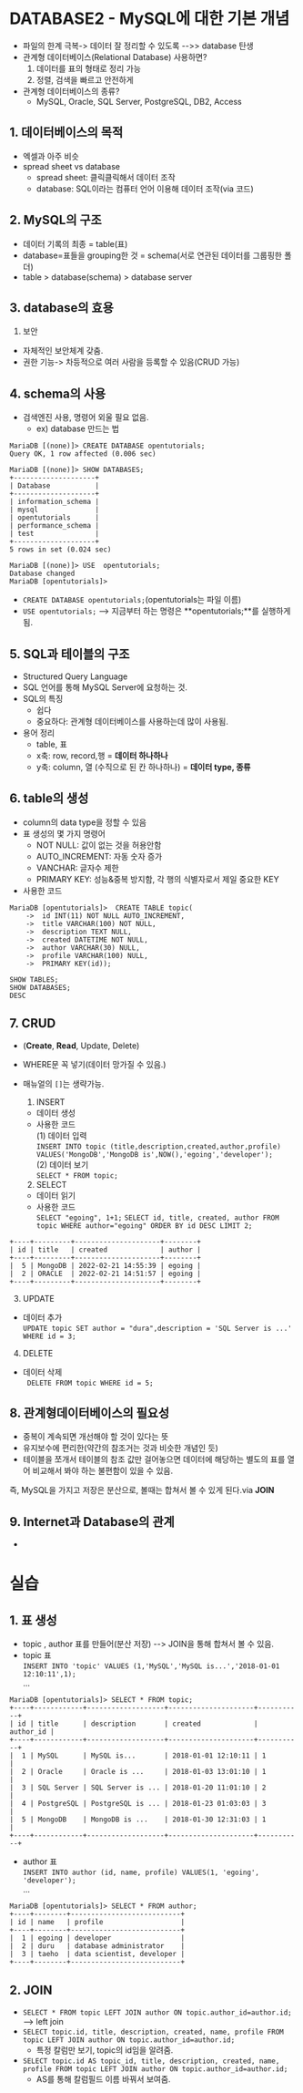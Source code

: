 # DATABASE2 - MySQL에 대한 기본 개념

+ 파일의 한계 극복-> 데이터 잘 정리할 수 있도록 -->> database 탄생
+ 관계형 데이터베이스(Relational Database) 사용하면?
  1) 데이터를 표의 형태로 정리 가능
  2) 정렬, 검색을 빠르고 안전하게
+ 관계형 데이터베이스의 종류?
  - MySQL, Oracle, SQL Server, PostgreSQL, DB2, Access
 
## 1. 데이터베이스의 목적
+ 엑셀과 아주 비슷
+ spread sheet vs database
  - spread sheet: 클릭클릭해서 데이터 조작
  - database: SQL이라는 컴퓨터 언어 이용해 데이터 조작(via 코드)
 
## 2. MySQL의 구조
+ 데이터 기록의 최종 = table(표)
+ database=표들을 grouping한 것 = schema(서로 연관된 데이터를 그룹핑한 폴더)
+ table > database(schema) > database server

## 3. database의 효용
1) 보안
  - 자체적인 보안체계 갖춤.
  - 권한 기능-> 차등적으로 여러 사람을 등록할 수 있음(CRUD 가능)

## 4. schema의 사용
+ 검색엔진 사용, 명령어 외울 필요 없음.
  - ex) database 만드는 법 <br>
```
MariaDB [(none)]> CREATE DATABASE opentutorials;
Query OK, 1 row affected (0.006 sec)

MariaDB [(none)]> SHOW DATABASES;
+--------------------+
| Database           |
+--------------------+
| information_schema |
| mysql              |
| opentutorials      |
| performance_schema |
| test               |
+--------------------+
5 rows in set (0.024 sec)

MariaDB [(none)]> USE  opentutorials;
Database changed
MariaDB [opentutorials]>
```
+ `CREATE DATABASE opentutorials;`(opentutorials는 파일 이름) <BR>
+ `USE opentutorials;` --> 지금부터 하는 명령은 **opentutorials;**를 실행하게 됨.

## 5. SQL과 테이블의 구조
+ Structured Query Language
+ SQL 언어를 통해 MySQL Server에 요청하는 것.
+ SQL의 특징
  - 쉽다
  - 중요하다: 관계형 데이터베이스를 사용하는데 많이 사용됨.
+ 용어 정리
  - table, 표
  - x축: row, record,행 = **데이터 하나하나**
  - y축: column, 열 (수직으로 된 칸 하나하나) = **데이터 type, 종류**

## 6. table의 생성
+ column의 data type을 정할 수 있음
+ 표 생성의 몇 가지 명령어
  - NOT NULL: 값이 없는 것을 허용안함
  - AUTO_INCREMENT: 자동 숫자 증가
  - VANCHAR: 글자수 제한
  - PRIMARY KEY: 성능&중복 방지함, 각 행의 식별자로서 제일 중요한 KEY
+ 사용한 코드
```
MariaDB [opentutorials]>  CREATE TABLE topic(
    ->  id INT(11) NOT NULL AUTO_INCREMENT,
    ->  title VARCHAR(100) NOT NULL,
    ->  description TEXT NULL,
    ->  created DATETIME NOT NULL,
    ->  author VARCHAR(30) NULL,
    ->  profile VARCHAR(100) NULL,
    ->  PRIMARY KEY(id));
```
`SHOW TABLES;`<br>
`SHOW DATABASES;`<br> 
`DESC` 
  
## 7. CRUD
+ (**Create**, **Read**, Update, Delete)
+ WHERE문 꼭 넣기(데이터 망가질 수 있음.)
+ 매뉴얼의 `[]`는 생략가능. <br>
  
  1) INSERT
  + 데이터 생성
  + 사용한 코드 <br>
    (1) 데이터 입력 <br>
  `INSERT INTO topic (title,description,created,author,profile) VALUES('MongoDB','MongoDB is',NOW(),'egoing','developer');` <br>
    (2) 데이터 보기 <br>
  `SELECT * FROM topic;` <br>

  2) SELECT
  + 데이터 읽기
  + 사용한 코드 <br>
  `SELECT "egoing", 1+1;`
  `SELECT id, title, created, author FROM topic WHERE author="egoing" ORDER BY id DESC LIMIT 2;`
```
+----+---------+---------------------+--------+
| id | title   | created             | author |
+----+---------+---------------------+--------+
|  5 | MongoDB | 2022-02-21 14:55:39 | egoing |
|  2 | ORACLE  | 2022-02-21 14:51:57 | egoing |
+----+---------+---------------------+--------+
```

  3) UPDATE  
  + 데이터 추가 <br>
   `UPDATE topic SET author = "dura",description = 'SQL Server is ...'  WHERE id = 3;` 

  4) DELETE
  + 데이터 삭제 <br>
  ` DELETE FROM topic WHERE id = 5;`

## 8. 관계형데이터베이스의 필요성
+ 중복이 계속되면 개선해야 할 것이 있다는 뜻 
+ 유지보수에 편리한(약간의 참조거는 것과 비슷한 개념인 듯)
+ 테이블을 쪼개서 테이블의 참조 값만 걸어놓으면 데이터에 해당하는 별도의 표를 열어 비교해서 봐야 하는 불편함이 있을 수 있음. 

즉, MySQL을 가지고 저장은 분산으로, 볼때는 합쳐서 볼 수 있게 된다.via **JOIN**
  
## 9. Internet과 Database의 관계
+  
  
# 실습
## 1. 표 생성
+ topic , author 표를 만들어(분산 저장) --> JOIN을 통해 합쳐서 볼 수 있음. 
+ topic 표 <br>
  `INSERT INTO 'topic' VALUES (1,'MySQL','MySQL is...','2018-01-01 12:10:11',1);` <br>
  ... <br>
```
MariaDB [opentutorials]> SELECT * FROM topic;
+----+------------+-------------------+---------------------+-----------+
| id | title      | description       | created             | author_id |
+----+------------+-------------------+---------------------+-----------+
|  1 | MySQL      | MySQL is...       | 2018-01-01 12:10:11 | 1         |
|  2 | Oracle     | Oracle is ...     | 2018-01-03 13:01:10 | 1         |
|  3 | SQL Server | SQL Server is ... | 2018-01-20 11:01:10 | 2         |
|  4 | PostgreSQL | PostgreSQL is ... | 2018-01-23 01:03:03 | 3         |
|  5 | MongoDB    | MongoDB is ...    | 2018-01-30 12:31:03 | 1         |
+----+------------+-------------------+---------------------+-----------+
```

+ author 표 <br>
`INSERT INTO author (id, name, profile) VALUES(1, 'egoing', 'developer');` <br>
... <br>
```
MariaDB [opentutorials]> SELECT * FROM author;
+----+--------+---------------------------+
| id | name   | profile                   |
+----+--------+---------------------------+
|  1 | egoing | developer                 |
|  2 | duru   | database administrator    |
|  3 | taeho  | data scientist, developer |
+----+--------+---------------------------+
```
  
## 2. JOIN
+ `SELECT * FROM topic LEFT JOIN author ON topic.author_id=author.id;` --> left join 
+ `SELECT topic.id, title, description, created, name, profile FROM topic LEFT JOIN author ON topic.author_id=author.id;` <br>
  - 특정 칼럼만 보기, topic의 id임을 알려줌.
+ `SELECT topic.id AS topic_id, title, description, created, name, profile FROM topic LEFT JOIN author ON topic.author_id=author.id;` <br>
  - AS를 통해 칼럼필드 이름 바꿔서 보여줌.
  
